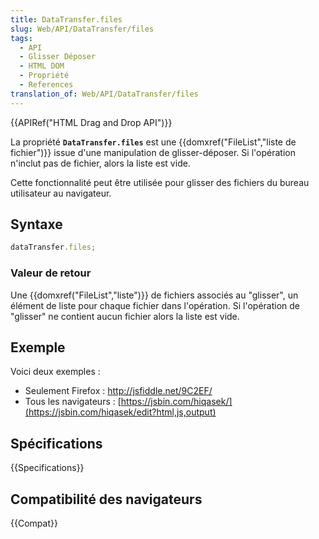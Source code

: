 ```yaml
---
title: DataTransfer.files
slug: Web/API/DataTransfer/files
tags:
  - API
  - Glisser Déposer
  - HTML DOM
  - Propriété
  - References
translation_of: Web/API/DataTransfer/files
---
```

{{APIRef("HTML Drag and Drop API")}}

La propriété **`DataTransfer.files`** est une  {{domxref("FileList","liste de fichier")}} issue d'une manipulation de glisser-déposer. Si l'opération n'inclut pas de fichier, alors la liste est vide.

Cette fonctionnalité peut être utilisée pour glisser des fichiers du bureau utilisateur au navigateur.

## Syntaxe

```js
dataTransfer.files;
```

### Valeur de retour

Une {{domxref("FileList","liste")}} de fichiers associés au "glisser", un élément de liste pour chaque fichier dans l'opération. Si l'opération de "glisser" ne contient aucun fichier alors la liste est vide.

## Exemple

Voici deux exemples :

- Seulement Firefox : <http://jsfiddle.net/9C2EF/>
- Tous les navigateurs : [https://jsbin.com/hiqasek/](https://jsbin.com/hiqasek/edit?html,js,output)

## Spécifications

{{Specifications}}

## Compatibilité des navigateurs

{{Compat}}

